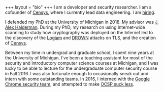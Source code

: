 +++
layout = "bio"
+++
I am a developer and security researcher. I am a cofounder of
[Censys][censys], where I currently lead data engineering. I am
[hiring][censys-careers].

I defended my PhD at the University of Michigan in 2018. My advisor was [J.
Alex Halderman][jhalderm]. During my PhD, my research on using Internet-wide
scanning to study how cryptography was deployed on the Internet led to the
discovery of the [Logjam][logjam] and [DROWN][drown] attacks on TLS, and the
creation of [Censys][censys].

Between my time in undergrad and graduate school, I spent nine years at the
University of Michigan. I've been a teaching assistant for most of the
security and introductory computer science courses at Michigan, and I was
lucky to be able to lecture for the undergraduate computer security course in
Fall 2016. I was also fortunate enough to occasionally sneak out and intern
with some outstanding teams. In 2016, I interned with the [Google Chrome
security team][chromesecurity], and attempted to make [OCSP suck
less][expect-staple].

[censys]: https://censys.io
[censys-careers]: https://censys.io/careers
[chromesecurity]: https://www.chromium.org/Home/chromium-security
[drown]: https://drownattack.com
[duo]: https://duo.com
[expect-staple]: https://docs.google.com/document/d/1aISglJIIwglcOAhqNfK-2vtQl-_dWAapc-VLDh-9-BE/edit
[jhalderm]: https://jhalderm.com
[logjam]: https://weakdh.org
